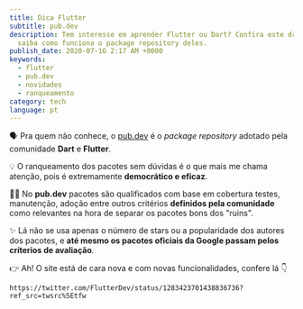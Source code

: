 ```yaml
---
title: Dica Flutter
subtitle: pub.dev
description: Tem interesse em aprender Flutter ou Dart? Confira este drop e
  saiba como funciona o package repository deles.
publish_date: 2020-07-16 2:17 AM +0000
keywords:
  - flutter
  - pub.dev
  - novidades
  - ranqueamento
category: tech
language: pt
---
```


🗣 Pra quem não conhece, o [pub.dev](https://pub.dev) é o _package repository_ adotado pela comunidade **Dart** e **Flutter**.

💡 O ranqueamento dos pacotes sem dúvidas é o que mais me chama atenção, pois é extremamente **democrático e eficaz**.

🧙‍♀️ No **pub.dev** pacotes são qualificados com base em cobertura testes, manutenção, adoção entre outros critérios **definidos pela comunidade** como relevantes na hora de separar os pacotes bons dos "ruins".

✨ Lá não se usa apenas o número de stars ou a popularidade dos autores dos pacotes, e **até mesmo os pacotes oficiais da Google passam pelos críterios de avaliação**.

👉 Ah! O site está de cara nova e com novas funcionalidades, confere lá 👇

```tweet
https://twitter.com/FlutterDev/status/1283423701438836736?ref_src=twsrc%5Etfw
```

